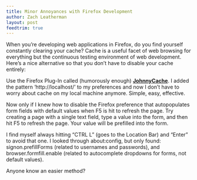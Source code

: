 ```yaml
---
title: Minor Annoyances with Firefox Development
author: Zach Leatherman
layout: post
feedtrim: true
---
```


When you’re developing web applications in Firefox, do you find yourself constantly clearing your cache? Cache is a useful facet of web browsing for everything but the continuous testing environment of web development. Here’s a nice alternative so that you don’t have to disable your cache entirely:

Use the Firefox Plug-In called (humorously enough) [**JohnnyCache**][1]. I added the pattern ‘http://localhost/’ to my preferences and now I don’t have to worry about cache on my local machine anymore. Simple, easy, effective.

 [1]: https://addons.mozilla.org/en-US/firefox/addon/3817

Now only if I knew how to disable the Firefox preference that autopopulates form fields with default values when F5 is hit to refresh the page. Try creating a page with a single text field, type a value into the form, and then hit F5 to refresh the page. Your value will be prefilled into the form.

I find myself always hitting “CTRL L” (goes to the Location Bar) and “Enter” to avoid that one. I looked through about:config, but only found: signon.prefillForms (related to usernames and passwords), and browser.formfill.enable (related to autocomplete dropdowns for forms, not default values).

Anyone know an easier method?
